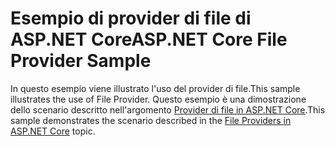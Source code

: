 # <a name="aspnet-core-file-provider-sample"></a><span data-ttu-id="ae4f0-101">Esempio di provider di file di ASP.NET Core</span><span class="sxs-lookup"><span data-stu-id="ae4f0-101">ASP.NET Core File Provider Sample</span></span>

<span data-ttu-id="ae4f0-102">In questo esempio viene illustrato l'uso del provider di file.</span><span class="sxs-lookup"><span data-stu-id="ae4f0-102">This sample illustrates the use of File Provider.</span></span> <span data-ttu-id="ae4f0-103">Questo esempio è una dimostrazione dello scenario descritto nell'argomento [Provider di file in ASP.NET Core](https://docs.microsoft.com/aspnet/core/fundamentals/file-providers).</span><span class="sxs-lookup"><span data-stu-id="ae4f0-103">This sample demonstrates the scenario described in the [File Providers in ASP.NET Core](https://docs.microsoft.com/aspnet/core/fundamentals/file-providers) topic.</span></span>
